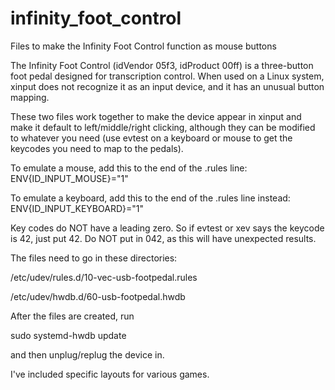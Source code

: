 # infinity_foot_control
Files to make the Infinity Foot Control function as mouse buttons

The Infinity Foot Control (idVendor 05f3, idProduct 00ff) is a three-button foot pedal designed for transcription control.  When used on a Linux system, xinput does not recognize it as an input device, and it has an unusual button mapping.

These two files work together to make the device appear in xinput and make it default to left/middle/right clicking, although they can be modified to whatever you need (use evtest on a keyboard or mouse to get the keycodes you need to map to the pedals).

To emulate a mouse, add this to the end of the .rules line: ENV{ID_INPUT_MOUSE}="1"

To emulate a keyboard, add this to the end of the .rules line instead: ENV{ID_INPUT_KEYBOARD}="1"

Key codes do NOT have a leading zero. So if evtest or xev says the keycode is 42, just put 42. Do NOT put in 042, as this will have unexpected results.

The files need to go in these directories:

/etc/udev/rules.d/10-vec-usb-footpedal.rules

/etc/udev/hwdb.d/60-usb-footpedal.hwdb

After the files are created, run

sudo systemd-hwdb update

and then unplug/replug the device in. 


I've included specific layouts for various games.
